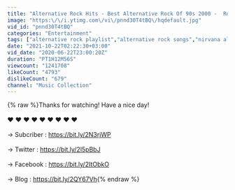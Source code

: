 ```yaml
---
title: "Alternative Rock Hits - Best Alternative Rock Of 90s 2000 -  Rock Songs Collection"
image: "https:\/\/i.ytimg.com\/vi\/pnnd30T4tBQ\/hqdefault.jpg"
vid_id: "pnnd30T4tBQ"
categories: "Entertainment"
tags: ["alternative rock playlist","alternative rock songs","nirvana alternative rock"]
date: "2021-10-22T02:22:30+03:00"
vid_date: "2020-06-22T23:00:20Z"
duration: "PT1H12M56S"
viewcount: "1241708"
likeCount: "4793"
dislikeCount: "679"
channel: "Music Collection"
---
```

{% raw %}Thanks for watching!  Have a nice day!<br /><br />           ❤  ❤  ❤  ❤  ❤  ❤  ❤  ❤  ❤ <br /><br />→ Subcriber  :  <a rel="nofollow" target="blank" href="https://bit.ly/2N3rjWP">https://bit.ly/2N3rjWP</a><br /><br />→ Twitter       :  <a rel="nofollow" target="blank" href="https://bit.ly/2l5pBbJ">https://bit.ly/2l5pBbJ</a><br /><br />→ Facebook  :  <a rel="nofollow" target="blank" href="https://bit.ly/2ItObkO">https://bit.ly/2ItObkO</a><br /><br />→ Blog           :  <a rel="nofollow" target="blank" href="https://bit.ly/2QY67Vh">https://bit.ly/2QY67Vh</a>{% endraw %}
